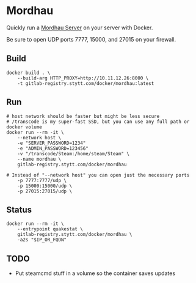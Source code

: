 # Mordhau

Quickly run a [Mordhau Server](https://store.steampowered.com/app/629760/MORDHAU/) on your server with Docker.

Be sure to open UDP ports 7777, 15000, and 27015 on your firewall.

## Build

    docker build . \
        --build-arg HTTP_PROXY=http://10.11.12.26:8000 \
        -t gitlab-registry.stytt.com/docker/mordhau:latest

## Run

    # host network should be faster but might be less secure
    # /transcode is my super-fast SSD, but you can use any full path or  docker volume
    docker run --rm -it \
        --network host \
        -e "SERVER_PASSWORD=1234"
        -e "ADMIN_PASSWORD=123456"
        -v "/transcode/Steam:/home/steam/Steam" \
        --name mordhau \
        gitlab-registry.stytt.com/docker/mordhau

    # Instead of "--network host" you can open just the necessary ports
        -p 7777:7777/udp \
        -p 15000:15000/udp \
        -p 27015:27015/udp \

## Status

    docker run --rm -it \
        --entrypoint quakestat \
        gitlab-registry.stytt.com/docker/mordhau \
        -a2s "$IP_OR_FQDN"

## TODO

* Put steamcmd stuff in a volume so the container saves updates
